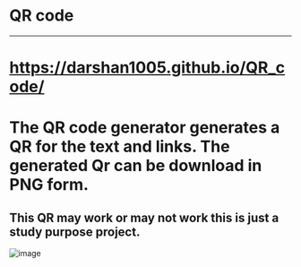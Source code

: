 # QR code
---------
# https://darshan1005.github.io/QR_code/
# The QR code generator generates a QR for the text and links. The generated Qr can be download in PNG form.
## This QR may work or may not work this is just a study purpose project.
![image](https://github.com/darshan1005/QR_code/assets/114302987/881478c6-a694-405c-9c7c-3f6ef0877222)
